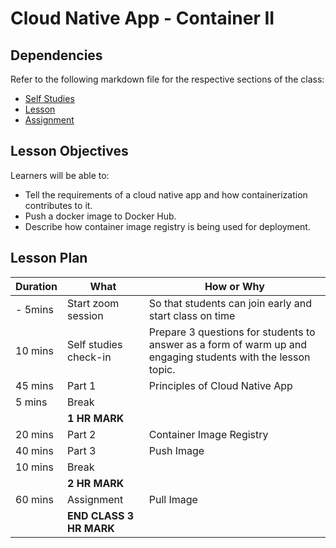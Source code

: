 # Cloud Native App - Container II

## Dependencies

Refer to the following markdown file for the respective sections of the class:
- [Self Studies](./studies.md)
- [Lesson](./lesson.md)
- [Assignment](./assignment.md)

## Lesson Objectives

Learners will be able to:
- Tell the requirements of a cloud native app and how containerization contributes to it.
- Push a docker image to Docker Hub.
- Describe how container image registry is being used for deployment.


## Lesson Plan

|Duration|What|How or Why|
|--------|-----|-------|
|- 5mins |Start zoom session|So that students can join early and start class on time|
|10 mins|Self studies check-in|Prepare 3 questions for students to answer as a form of warm up and engaging students with the lesson topic.|
|45 mins|Part 1| Principles of Cloud Native App|
|5 mins|Break||
||**1 HR MARK**|
|20 mins|Part 2| Container Image Registry|
|40 mins|Part 3| Push Image|
|10 mins|Break|
||**2 HR MARK**|
|60 mins|Assignment| Pull Image|
||**END CLASS 3 HR MARK**|

